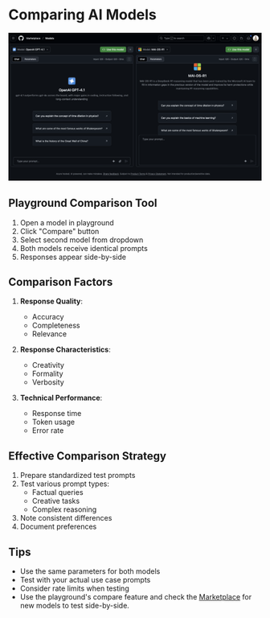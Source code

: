 # Comparing AI Models

![Model Comparison Screenshot](Images/compare.png)

## Playground Comparison Tool
1. Open a model in playground
2. Click "Compare" button
3. Select second model from dropdown
4. Both models receive identical prompts
5. Responses appear side-by-side

## Comparison Factors
1. **Response Quality**:
   - Accuracy
   - Completeness
   - Relevance

2. **Response Characteristics**:
   - Creativity
   - Formality
   - Verbosity

3. **Technical Performance**:
   - Response time
   - Token usage
   - Error rate

## Effective Comparison Strategy
1. Prepare standardized test prompts
2. Test various prompt types:
   - Factual queries
   - Creative tasks
   - Complex reasoning
3. Note consistent differences
4. Document preferences

## Tips
- Use the same parameters for both models
- Test with your actual use case prompts
- Consider rate limits when testing
- Use the playground's compare feature and check the [Marketplace](https://github.com/marketplace/models) for new models to test side-by-side.
